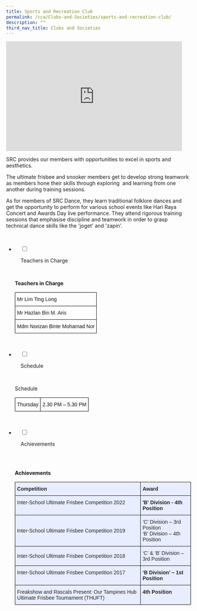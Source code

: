 ```yaml
---
title: Sports and Recreation Club
permalink: /cca/Clubs-and-Societies/sports-and-recreation-club/
description: ""
third_nav_title: Clubs and Societies
---
```

<iframe allowfullscreen="true" height="299" width="480" frameborder="0"  src="https://docs.google.com/presentation/d/e/2PACX-1vRC5TdJTU18Av9qum5j9h8ce4Vy8ZUgi3Bv0YMe-wPx5peii3C6En8xE3RNLtqgiuqrIC0yanCgym7p/embed?start=false&loop=false&delayms=3000"></iframe>

SRC provides our members with opportunities to excel in sports and aesthetics. 

The ultimate frisbee and snooker members get to develop strong teamwork as members hone their skills through exploring  and learning from one another during training sessions.

As for members of SRC Dance, they learn traditional folklore dances and get the opportunity to perform for various school events like Hari Raya Concert and Awards Day live performance. They attend rigorous training sessions that emphasise discipline and teamwork in order to grasp technical dance skills like the 'joget' and 'zapin'.

<ul class="jekyllcodex_accordion">

  <li>

    <input type="checkbox" id="accordion1">

    <label for="accordion1">Teachers in Charge</label>

    <div>

<p> <b>Teachers in Charge</b><br>
				
<style type="text/css">
.tg  {border-collapse:collapse;border-spacing:0;}
.tg td{border-color:black;border-style:solid;border-width:1px;font-family:Arial, sans-serif;font-size:14px;
  overflow:hidden;padding:10px 5px;word-break:normal;}
.tg th{border-color:black;border-style:solid;border-width:1px;font-family:Arial, sans-serif;font-size:14px;
  font-weight:normal;overflow:hidden;padding:10px 5px;word-break:normal;}
.tg .tg-lyvw{color:#111;text-align:left;vertical-align:top}
.tg .tg-0lax{text-align:left;vertical-align:top}
</style>
<table class="tg">
<thead>
  <tr>
    <th class="tg-0lax">Mr Lim Ting Long</th>
  </tr>
</thead>
<tbody>
  <tr>
    <td class="tg-0lax">Mr Hazlan Bin M. Aris</td>
  </tr>
  <tr>
    <td class="tg-lyvw"><span style="color:#111">Mdm Norizan Binte Mohamad Nor</span><br></td>
  </tr>
</tbody>
</table>			
</p>

    </div>

</li>
	<li>

    <input type="checkbox" id="accordion2">

    <label for="accordion2">Schedule </label>

    <div>

<p>Schedule<br> 
<style type="text/css">
.tg  {border-collapse:collapse;border-spacing:0;}
.tg td{border-color:black;border-style:solid;border-width:1px;font-family:Arial, sans-serif;font-size:14px;
  overflow:hidden;padding:10px 5px;word-break:normal;}
.tg th{border-color:black;border-style:solid;border-width:1px;font-family:Arial, sans-serif;font-size:14px;
  font-weight:normal;overflow:hidden;padding:10px 5px;word-break:normal;}
.tg .tg-lyvw{color:#111;text-align:left;vertical-align:top}
</style>
<table class="tg">
<thead>
  <tr>
    <td class="tg-lyvw">Thursday</td>
    <td class="tg-lyvw">2.30 PM – 5.30 PM</td>
  </tr>
</thead>
</table>
			</p>

    </div>

</li>
	
<li>

    <input type="checkbox" id="accordion3">

    <label for="accordion3">Achievements</label>

    <div>

<p><br><b>Achievements</b><br>
<style type="text/css">
.tg  {border-collapse:collapse;border-spacing:0;}
.tg td{border-color:black;border-style:solid;border-width:1px;font-family:Arial, sans-serif;font-size:14px;
  overflow:hidden;padding:10px 5px;word-break:normal;}
.tg th{border-color:black;border-style:solid;border-width:1px;font-family:Arial, sans-serif;font-size:14px;
  font-weight:normal;overflow:hidden;padding:10px 5px;word-break:normal;}
.tg .tg-vqm8{background-color:#E8EDFF;color:#222;text-align:left;vertical-align:top}
.tg .tg-u05r{background-color:#E8EDFF;color:#222;font-weight:bold;text-align:left;vertical-align:top}
.tg .tg-lr6o{background-color:#E8EDFF;color:#222;text-align:left;vertical-align:middle}
</style>
<table class="tg">
<thead>
  <tr>
    <th class="tg-u05r">Competition</th>
    <th class="tg-u05r">Award</th>
  </tr>
</thead>
<tbody>
  <tr>
    <td class="tg-vqm8"> Inter-School Ultimate Frisbee Competition 2022<br></td>
    <td class="tg-u05r"> 'B' Division - 4th Position</td>
  </tr>
  <tr>
    <td class="tg-lr6o"><span style="color:#222"> Inter-School Ultimate Frisbee Competition 2019</span></td>
    <td class="tg-lr6o"><span style="color:#222"> </span>‘C’ Division – 3rd Position<br> ‘B’ Division – 4th Position</td>
  </tr>
  <tr>
    <td class="tg-lr6o"><span style="color:#222"> Inter-School Ultimate Frisbee Competition 2018</span></td>
    <td class="tg-lr6o"><span style="color:#222"> </span>‘C’ &amp; ‘B’ Division – 3rd Position</td>
  </tr>
  <tr>
    <td class="tg-vqm8">Inter-School Ultimate Frisbee Competition 2017</td>
    <td class="tg-u05r"> ‘B Division’ – 1st Position</td>
  </tr>
  <tr>
    <td class="tg-vqm8">Freakshow and Rascals Present: Our Tampines Hub Ultimate Frisbee Tournament (THUFT)</td>
    <td class="tg-u05r"> 4th Position</td>
  </tr>
</tbody>
</table>
			</p>
			
    </div>

</li>
	
	

	
</ul>